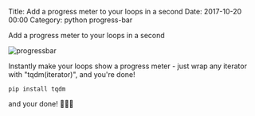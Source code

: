 Title: Add a progress meter to your loops in a second
Date: 2017-10-20 00:00
Category: python progress-bar


Add a progress meter to your loops in a second

![progressbar](https://camo.githubusercontent.com/48838faaa8d00ea297f18e5bf55d3c6bb4e0ba6b/68747470733a2f2f692e696d6775722e636f6d2f686539417735432e676966)

Instantly make your loops show a progress meter - just wrap any iterator with "tqdm(iterator)", and you're done!

```
pip install tqdm
```
and your done! 🎉🎉🎉
